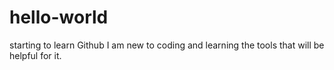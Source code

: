 # hello-world
starting to learn Github
I am new to coding and learning the tools that will be helpful for it. 
